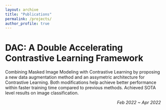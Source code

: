 ```yaml
---
layout: archive
title: "Publications"
permalink: /projects/
author_profile: true
---
```


DAC: A Double Accelerating Contrastive Learning Framework
======
Combining Masked Image Modeling with Contrastive Learning by proposing a new data augmentation method and an assymetric architecture for Contrastive Learning. Both modifications help achieve better performance within faster training time compared to previous methods. Achieved SOTA level results on image classification. <p align="right" >*Feb 2022 ~ Apr 2022*</p>